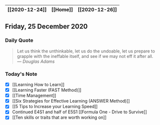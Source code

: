 | [[2020-12-24]] | [[Home]] | [[2020-12-26]] |
| :------------: | :------: | :------------: |

## Friday, 25 December 2020

### Daily Quote
> Let us think the unthinkable, let us do the undoable, let us prepare to grapple with the ineffable itself, and see if we may not eff it after all.
> &mdash; <cite>Douglas Adams</cite>

### Today's Note

- [x] [[Learning How to Learn]] 
- [x] [[Learning Faster (FAST Method)]]
- [x] [[Time Management]]
- [x] [[Six Strategies for Effective Learning  (ANSWER Method)]]
- [x] [[5 Tips to Increase your Learning Speed]]
- [x] Continued E4S1 and half of E5S1 [[Formula One - Drive to Survive]]
- [x] [[Ten skills or traits that are worth working on]]
